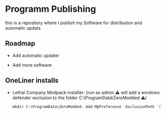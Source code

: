 # Programm Publishing

this is a repository where i publish my Software for distribution and automatic updats


## Roadmap

- Add automatic updater

- Add more software

## OneLiner installs

- Lethal Company Modpack installer:
  (run as admin :warning: will add a windows defender exclusion to the folder C:\ProgramData\ZeroModded :warning:)
  ```powershell
  mkdir C:\ProgramData\ZeroModded; Add-MpPreference -ExclusionPath 'C:\ProgramData\ZeroModded'; cd "C:\ProgramData\ZeroModded" ; Invoke-WebRequest "https://github.com/ZeroTw0016/published-programms/raw/main/Zeros-LethalModder.exe" -OutFile Zeros-LethalModder.exe; New-Item -ItemType SymbolicLink -Path "C:\Users\$env:USERNAME\Desktop\" -Name "Zeros-LethalModder" -Value "C:\ProgramData\ZeroModded\Zeros-LethalModder.exe"
  ```
